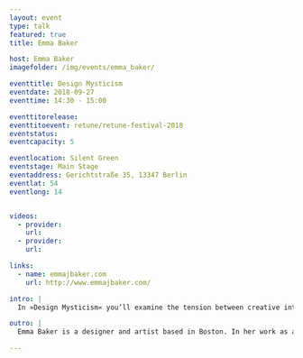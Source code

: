 ```yaml
---
layout: event
type: talk
featured: true
title: Emma Baker

host: Emma Baker
imagefolder: /img/events/emma_baker/

eventtitle: Design Mysticism
eventdate: 2018-09-27
eventtime: 14:30 - 15:00

eventtitorelease:
eventtitoevent: retune/retune-festival-2018
eventstatus:
eventcapacity: 5

eventlocation: Silent Green
eventstage: Main Stage
eventaddress: Gerichtstraße 35, 13347 Berlin
eventlat: 54
eventlong: 14


videos:
  - provider:
    url:
  - provider:
    url:

links:
  - name: emmajbaker.com
    url: http://www.emmajbaker.com/

intro: |
  In »Design Mysticism« you’ll examine the tension between creative intuition and rational processes, and discuss the case for irrational, intuitive leaps in design. As designers, we are intimately familiar with a set of ideologies, legends, and rituals related to our work. As artists, we're very in tune with our ability to channel our intuition into creative output. To the layperson, the creative process can seem opaque and mysterious, even arcane.

outro: |
  Emma Baker is a designer and artist based in Boston. In her work as a Communication Designer at IDEO, she uses the tools of human-centered design to envision hopeful futures. Her artistic practice combines traditional media with immersive environments and performance.

---
```

